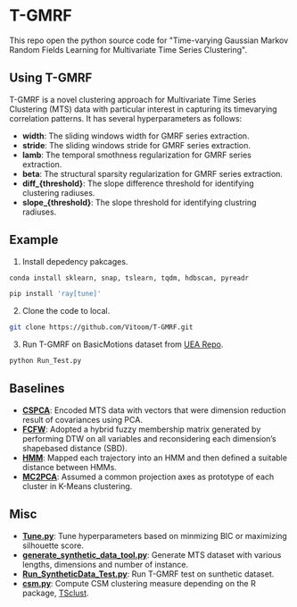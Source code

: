 # T-GMRF

This repo open the python source code for "Time-varying Gaussian Markov Random Fields Learning for Multivariate Time Series Clustering".

## Using T-GMRF

T-GMRF is a novel clustering approach for Multivariate Time Series Clustering (MTS) data with particular interest in capturing its timevarying correlation patterns. It has several hyperparameters as follows:

+ **width**: The sliding windows width for GMRF series extraction.
+ **stride**: The sliding windows stride for GMRF series extraction.
+ **lamb**: The temporal smothness regularization for GMRF series extraction.
+ **beta**: The structural sparsity regularization for GMRF series extraction.
+ **diff_{threshold}**: The slope difference threshold for identifying clustering radiuses.
+ **slope_{threshold}**: The slope threshold for identifying clustring radiuses.

## Example

1. Install depedency pakcages.
```bash
conda install sklearn, snap, tslearn, tqdm, hdbscan, pyreadr

pip install 'ray[tune]'
```

2. Clone the code to local.
```bash
git clone https://github.com/Vitoom/T-GMRF.git
```

3. Run T-GMRF on BasicMotions dataset from [UEA Repo](http://www.timeseriesclassification.com/dataset.php).
```bash
python Run_Test.py
```

## Baselines
+ [**CSPCA**](https://github.com/Vitoom/T-GMRF/tree/main/Baselines/CSPCA): Encoded MTS data with vectors that were dimension reduction result of covariances using PCA.
+ [**FCFW**](https://github.com/Vitoom/T-GMRF/tree/main/Baselines/FCFW): Adopted a hybrid fuzzy membership matrix generated by performing DTW on all variables and reconsidering each dimension’s shapebased distance (SBD). 
+ [**HMM**](https://github.com/Vitoom/T-GMRF/tree/main/Baselines/HMM): Mapped each trajectory into an HMM and then defined a suitable distance between HMMs.
+ [**MC2PCA**](https://github.com/Vitoom/T-GMRF/tree/main/Baselines/MC2PCA): Assumed a common projection axes as prototype of each cluster in K-Means clustering.

## Misc

+ [**Tune.py**](https://github.com/Vitoom/T-GMRF/blob/main/Tune.py): Tune hyperparameters based on minmizing BIC or maximizing silhouette score.
+ [**generate_synthetic_data_tool.py**](https://github.com/Vitoom/T-GMRF/blob/main/Tools/generate_synthetic_data_tool.py): Generate MTS dataset with various lengths, dimensions and number of instance.
+ [**Run_SyntheticData_Test.py**](https://github.com/Vitoom/T-GMRF/blob/main/Run_SyntheticData_Test.py): Run T-GMRF test on sunthetic dataset.
+ [**csm.py**](https://github.com/Vitoom/T-GMRF/blob/main/Measures/csm/csm.py): Compute CSM clustering measure depending on the R package, [TSclust](https://cran.r-project.org/web/packages/TSclust/index.html).
